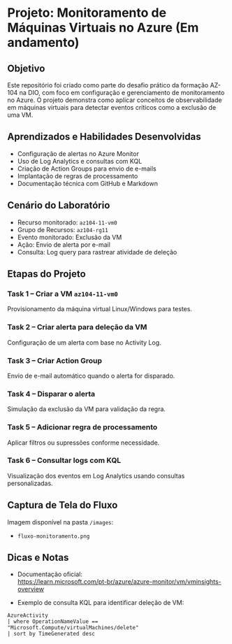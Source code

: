 # Projeto: Monitoramento de Máquinas Virtuais no Azure (Em andamento)

## Objetivo

Este repositório foi criado como parte do desafio prático da formação AZ-104 na DIO, com foco em configuração e gerenciamento de monitoramento no Azure. O projeto demonstra como aplicar conceitos de observabilidade em máquinas virtuais para detectar eventos críticos como a exclusão de uma VM.

## Aprendizados e Habilidades Desenvolvidas

- Configuração de alertas no Azure Monitor
- Uso de Log Analytics e consultas com KQL
- Criação de Action Groups para envio de e-mails
- Implantação de regras de processamento
- Documentação técnica com GitHub e Markdown

## Cenário do Laboratório

- Recurso monitorado: `az104-11-vm0`
- Grupo de Recursos: `az104-rg11`
- Evento monitorado: Exclusão da VM
- Ação: Envio de alerta por e-mail
- Consulta: Log query para rastrear atividade de deleção

## Etapas do Projeto

### Task 1 – Criar a VM `az104-11-vm0`
Provisionamento da máquina virtual Linux/Windows para testes.

### Task 2 – Criar alerta para deleção da VM
Configuração de um alerta com base no Activity Log.

### Task 3 – Criar Action Group
Envio de e-mail automático quando o alerta for disparado.

### Task 4 – Disparar o alerta
Simulação da exclusão da VM para validação da regra.

### Task 5 – Adicionar regra de processamento
Aplicar filtros ou supressões conforme necessidade.

### Task 6 – Consultar logs com KQL
Visualização dos eventos em Log Analytics usando consultas personalizadas.

## Captura de Tela do Fluxo

Imagem disponível na pasta `/images`:
- `fluxo-monitoramento.png`

## Dicas e Notas

- Documentação oficial:  
  https://learn.microsoft.com/pt-br/azure/azure-monitor/vm/vminsights-overview

- Exemplo de consulta KQL para identificar deleção de VM:

```kql
AzureActivity
| where OperationNameValue == "Microsoft.Compute/virtualMachines/delete"
| sort by TimeGenerated desc